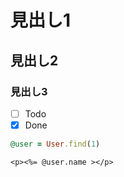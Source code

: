 # 見出し1
## 見出し2
### 見出し3

- [ ] Todo
- [x] Done

```rb
@user = User.find(1)
```

```erb
<p><%= @user.name ></p>
```